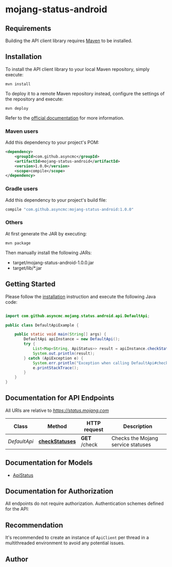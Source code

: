 # mojang-status-android

## Requirements

Building the API client library requires [Maven](https://maven.apache.org/) to be installed.

## Installation

To install the API client library to your local Maven repository, simply execute:

```shell
mvn install
```

To deploy it to a remote Maven repository instead, configure the settings of the repository and execute:

```shell
mvn deploy
```

Refer to the [official documentation](https://maven.apache.org/plugins/maven-deploy-plugin/usage.html) for more information.

### Maven users

Add this dependency to your project's POM:

```xml
<dependency>
    <groupId>com.github.asyncmc</groupId>
    <artifactId>mojang-status-android</artifactId>
    <version>1.0.0</version>
    <scope>compile</scope>
</dependency>
```

### Gradle users

Add this dependency to your project's build file:

```groovy
compile "com.github.asyncmc:mojang-status-android:1.0.0"
```

### Others

At first generate the JAR by executing:

    mvn package

Then manually install the following JARs:

* target/mojang-status-android-1.0.0.jar
* target/lib/*.jar

## Getting Started

Please follow the [installation](#installation) instruction and execute the following Java code:

```java

import com.github.asyncmc.mojang.status.android.api.DefaultApi;

public class DefaultApiExample {

    public static void main(String[] args) {
        DefaultApi apiInstance = new DefaultApi();
        try {
            List<Map<String, ApiStatus>> result = apiInstance.checkStatuses();
            System.out.println(result);
        } catch (ApiException e) {
            System.err.println("Exception when calling DefaultApi#checkStatuses");
            e.printStackTrace();
        }
    }
}

```

## Documentation for API Endpoints

All URIs are relative to *https://status.mojang.com*

Class | Method | HTTP request | Description
------------ | ------------- | ------------- | -------------
*DefaultApi* | [**checkStatuses**](docs/DefaultApi.md#checkStatuses) | **GET** /check | Checks the Mojang service statuses


## Documentation for Models

 - [ApiStatus](docs/ApiStatus.md)


## Documentation for Authorization

All endpoints do not require authorization.
Authentication schemes defined for the API:

## Recommendation

It's recommended to create an instance of `ApiClient` per thread in a multithreaded environment to avoid any potential issues.

## Author




